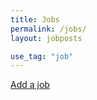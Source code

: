 ```yaml
---
title: Jobs
permalink: /jobs/
layout: jobposts

use_tag: "job"
---
```

[Add a job](https://docs.google.com/a/metro.org/forms/d/1OzBVszotw5VCorlY5yvq5YiaLUAVw4_5elWw2tJlkek/viewform)
